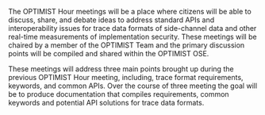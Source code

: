 The OPTIMIST Hour meetings will be a place where citizens will be able to discuss, share, and debate ideas to address standard APIs and interoperability issues for trace data formats of side-channel data and other real-time measurements of implementation security. These meetings will be chaired by a member of the OPTIMIST Team and the primary discussion points will be compiled and shared within the OPTIMIST OSE.

These meetings will address three main points brought up during the previous OPTIMIST Hour meeting, including, trace format requirements, keywords, and common APIs. Over the course of three meeting the goal will be to produce documentation that compiles requirements, common keywords and potential API solutions for trace data formats.
